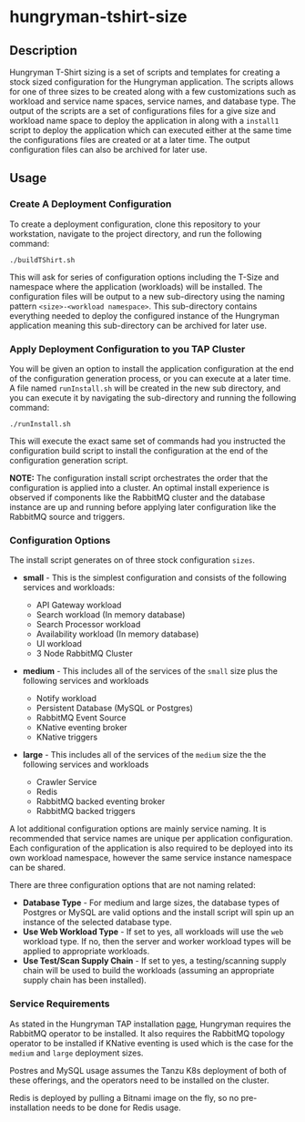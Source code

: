 # hungryman-tshirt-size

## Description

Hungryman T-Shirt sizing is a set of scripts and templates for creating a stock sized configuration for the Hungryman application.  The scripts allows for one of three sizes to be created along with a few customizations such as workload and service name spaces, service names, and database type.  The output of the scripts are a set of configurations files for a give size and workload name space to deploy the application in along with a `install1` script to deploy the application which can executed either at the same time the configurations files are created or at a later time.  The output configuration files can also be archived for later use.

## Usage

### Create A Deployment Configuration

To create a deployment configuration, clone this repository to your workstation, navigate to the project directory, and run the following command:

```
./buildTShirt.sh
```

This will ask for series of configuration options including the T-Size and namespace where the application (workloads) will be installed.  The configuration files will be output to a new sub-directory using the naming pattern `<size>-<workload namespace>`.  This sub-directory contains everything needed to deploy the configured instance of the Hungryman application meaning this sub-directory can be archived for later use.


### Apply Deployment Configuration to you TAP Cluster

You will be given an option to install the application configuration at the end of the configuration generation process, or you can execute at a later time.  A file named `runInstall.sh` will be created in the new sub directory, and you can execute it by navigating the sub-directory and running the following command:

```
./runInstall.sh
```

This will execute the exact same set of commands had you instructed the configuration build script to install the configuration at the end of the configuration generation script.

**NOTE:**  The configuration install script orchestrates the order that the configuration is applied into a cluster.  An optimal install experience is observed if components like the RabbitMQ cluster and the database instance are up and running before applying later configuration like the RabbitMQ source and triggers.

### Configuration Options

The install script generates on of three stock configuration `sizes`.  

- **small** - This is the simplest configuration and consists of the following services and workloads:
    - API Gateway workload 
    - Search workload (In memory database)
    - Search Processor workload
    - Availability workload (In memory database)
    - UI workload
    - 3 Node RabbitMQ Cluster
   
- **medium** - This includes all of the services of the `small` size plus the following services and workloads
    - Notify workload
    - Persistent Database (MySQL or Postgres)
    - RabbitMQ Event Source
    - KNative eventing broker
    - KNative triggers
   
- **large** - This includes all of the services of the `medium` size the the following services and workloads
    - Crawler Service
    - Redis
    - RabbitMQ backed eventing broker
    - RabbitMQ backed triggers
    
A lot additional configuration options are mainly service naming.  It is recommended that service names are unique per application configuration.  Each configuration of the application is also required to be deployed into its own workload namespace, however the same service instance namespace can be shared.

There are three configuration options that are not naming related:

- **Database Type** - For medium and large sizes, the database types of Postgres or MySQL are valid options and the install script will spin up an instance of the selected database type.
- **Use Web Workload Type** - If set to yes, all workloads will use the `web` workload type.  If no, then the server and worker workload types will be applied to appropriate workloads.
- **Use Test/Scan Supply Chain**  - If set to yes, a testing/scanning supply chain will be used to build the workloads (assuming an appropriate supply chain has been installed).

###  Service Requirements

As stated in the Hungryman TAP installation [page](https://github.com/gm2552/hungryman/blob/main/doc/TAPDeployment.md), Hungryman requires the RabbitMQ operator to be installed.  It also requires the RabbitMQ topology operator to be installed if KNative eventing is used which is the case for the `medium` and `large` deployment sizes.

Postres and MySQL usage assumes the Tanzu K8s deployment of both of these offerings, and the operators need to be installed on the cluster.

Redis is deployed by pulling a Bitnami image on the fly, so no pre-installation needs to be done for Redis usage.
